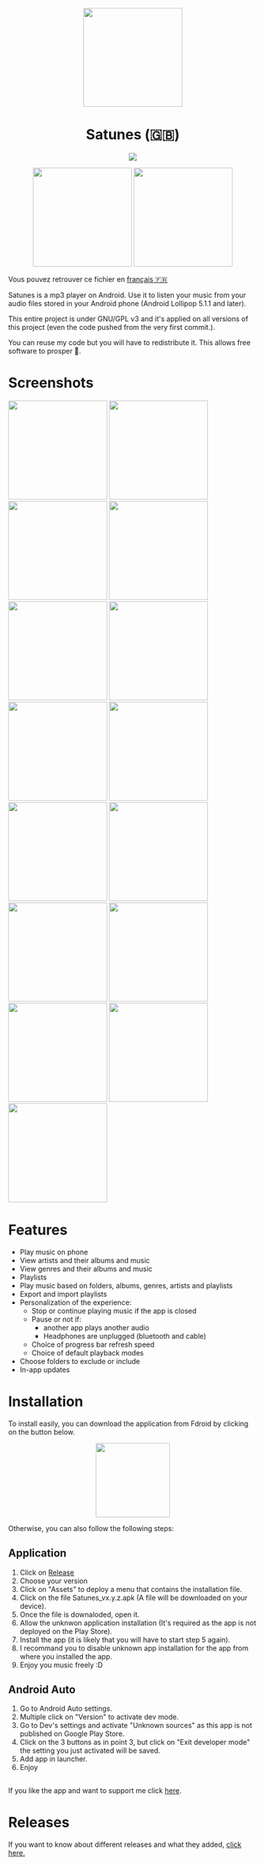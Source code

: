 <p align="center">
  <img src="fastlane/metadata/android/en-US/images/icon.png" width="200">
</p>

<h1 align="center">Satunes (🇬🇧)</h1>
<p align="center">
  <a href="https://github.com/antoinepirlot/Satunes/releases/latest">
    <img src="https://img.shields.io/github/release/antoinepirlot/Satunes.svg?logo=github">
  </a>
</p>
<p align="center">
  <a href="https://f-droid.org/app/io.github.antoinepirlot.satunes"><img src="https://fdroid.gitlab.io/artwork/badge/get-it-on.png" width="200"></a>
  <a href="https://github.com/antoinepirlot/Satunes/releases/latest"><img src="https://raw.githubusercontent.com/NeoApplications/Neo-Backup/034b226cea5c1b30eb4f6a6f313e4dadcbb0ece4/badge_github.png" width="200"></a>
</p>

Vous pouvez retrouver ce fichier en [français 🇫🇷](README.md)

Satunes is a mp3 player on Android. Use it to listen your music from your audio files stored in your
Android phone (Android Lollipop 5.1.1 and later).

This entire project is under GNU/GPL v3 and it's applied on all versions of this project (even the
code pushed from the very first commit.).

You can reuse my code but you will have to redistribute it. This allows free software to prosper 🗽.

# Screenshots

<p>
    <img src="fastlane/metadata/android/en-US/images/phoneScreenshots/1.png" width = "200">
    <img src="fastlane/metadata/android/en-US/images/phoneScreenshots/2.png" width = "200">
    <img src="fastlane/metadata/android/en-US/images/phoneScreenshots/3.png" width = "200">
    <img src="fastlane/metadata/android/en-US/images/phoneScreenshots/4.png" width = "200">
    <img src="fastlane/metadata/android/en-US/images/phoneScreenshots/5.png" width = "200">
    <img src="fastlane/metadata/android/en-US/images/phoneScreenshots/6.png" width = "200">
    <img src="fastlane/metadata/android/en-US/images/phoneScreenshots/7.png" width = "200">
    <img src="fastlane/metadata/android/en-US/images/phoneScreenshots/8.png" width = "200">
    <img src="fastlane/metadata/android/en-US/images/phoneScreenshots/9.png" width = "200">
    <img src="fastlane/metadata/android/en-US/images/phoneScreenshots/10.png" width = "200">
    <img src="fastlane/metadata/android/en-US/images/phoneScreenshots/11.png" width = "200">
    <img src="fastlane/metadata/android/en-US/images/phoneScreenshots/12.png" width = "200">
    <img src="fastlane/metadata/android/en-US/images/phoneScreenshots/13.png" width = "200">
    <img src="fastlane/metadata/android/en-US/images/phoneScreenshots/14.png" width = "200">
    <img src="fastlane/metadata/android/en-US/images/phoneScreenshots/15.png" width = "200">
</p>

# Features

* Play music on phone
* View artists and their albums and music
* View genres and their albums and music
* Playlists
* Play music based on folders, albums, genres, artists and playlists
* Export and import playlists
* Personalization of the experience:
    * Stop or continue playing music if the app is closed
    * Pause or not if:
        * another app plays another audio
        * Headphones are unplugged (bluetooth and cable)
    * Choice of progress bar refresh speed
    * Choice of default playback modes
* Choose folders to exclude or include
* In-app updates

# Installation

To install easily, you can download the application from Fdroid by clicking on the button below.
<p align="center">
  <a href="https://f-droid.org/app/io.github.antoinepirlot.satunes"><img src="https://fdroid.gitlab.io/artwork/badge/get-it-on.png" width="150"></a>
</p>

Otherwise, you can also follow the following steps:

## Application

1) Click on [Release](https://github.com/antoinepirlot/Satunes/releases)
2) Choose your version
3) Click on "Assets" to deploy a menu that contains the installation file.
4) Click on the file Satunes_vx.y.z.apk (A file will be downloaded on your device).
5) Once the file is downaloded, open it.
6) Allow the unknwon application installation (It's required as the app is not deployed on the Play
   Store).
7) Install the app (it is likely that you will have to start step 5 again).
9) I recommand you to disable unknown app installation for the app from where you installed the app.
10) Enjoy you music freely :D

## Android Auto

1) Go to Android Auto settings.
2) Multiple click on "Version" to activate dev mode.
3) Go to Dev's settings and activate "Unknown sources" as this app is not published on Google Play
   Store.
4) Click on the 3 buttons as in point 3, but click on "Exit developer mode" the setting you just
   activated will be saved.
5) Add app in launcher.
6) Enjoy

##

If you like the app and want to support me click [here](https://tipeee.com/antoinepirlot).

# Releases

If you want to know about different releases and what they added, [click here.](RELEASES_EN.md)
